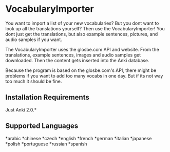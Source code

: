 # VocabularyImporter

You want to import a list of your new vocabularies? But you dont want to look up all the translations yourself? Then use the VocabularyImporter! You dont just get the translations, but also example sentences, pictures, and audio samples if you want. 

The VocabularyImporter uses the glosbe.com API and website. From the translations, example sentences, images and audio samples get downloaded. Then the content gets inserted into the Anki database.   

Because the program is based on the glosbe.com's API, there might be problems if you want to add too many vocabs in one day. But if its not way too much it should be fine. 


## Installation Requirements
Just Anki 2.0.*


## Supported Languages
*arabic
*chinese
*czech
*english
*french
*german
*italian
*japanese
*polish
*portuguese
*russian
*spanish

